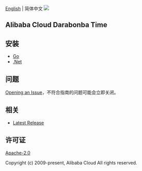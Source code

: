 [English](README.md) | 简体中文
![](https://aliyunsdk-pages.alicdn.com/icons/AlibabaCloud.svg)

## Alibaba Cloud Darabonba Time

## 安装

- [Go](./golang/README-CN.md)
- [.Net](./csharp/README-CN.md)

## 问题

[Opening an Issue](https://github.com/aliyun/darabonba-time/issues/new)，不符合指南的问题可能会立即关闭。

## 相关

- [Latest Release](https://github.com/aliyun/darabonba-time)

## 许可证

[Apache-2.0](http://www.apache.org/licenses/LICENSE-2.0)

Copyright (c) 2009-present, Alibaba Cloud All rights reserved.

